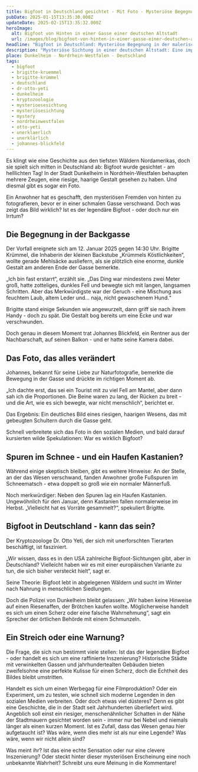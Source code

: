 ```yaml
---
title: Bigfoot in Deutschland gesichtet - Mit Foto - Mysteriöse Begegnung in Dunkelheim
pubDate: 2025-01-15T13:35:30.000Z
updateDate: 2025-02-15T13:35:32.000Z
heroImage:
  alt: Bigfoot von Hinten in einer Gasse einer deutschen Altstadt
  url: /images/blog/bigfoot-von-hinten-in-einer-gasse-einer-deutschen-altstadt.webp
headline: "Bigfoot in Deutschland: Mysteriöse Begegnung in der malerischer Altstadt von Dunkelheim"
description: "Mysteriöse Sichtung in einer deutschen Altstadt: Eine imposante, haarige Gestalt wandelt durch enge Gassen - ist es Bigfoot oder eine clevere Inszenierung?"
place: Dunkelheim - Nordrhein-Westfalen - Deutschland
tags:
  - bigfoot
  - brigitte-kruemmel
  - brigitte-krümmel
  - deutschland
  - dr-otto-yeti
  - dunkelheim
  - kryptozoologie
  - mysterioesesichtung
  - mysteriösesichtung
  - mystery
  - nordrheinwestfalen
  - otto-yeti
  - unerklaerlich
  - unerklärlich
  - johannes-blickfeld
---
```


Es klingt wie eine Geschichte aus den tiefsten Wäldern Nordamerikas, doch sie spielt sich mitten in Deutschland ab: Bigfoot wurde gesichtet - am helllichten Tag! In der Stadt Dunkelheim in Nordrhein-Westfalen behaupten mehrere Zeugen, eine riesige, haarige Gestalt gesehen zu haben. Und diesmal gibt es sogar ein Foto.

Ein Anwohner hat es geschafft, den mysteriösen Fremden von hinten zu fotografieren, bevor er in einer schmalen Gasse verschwand. Doch was zeigt das Bild wirklich? Ist es der legendäre Bigfoot - oder doch nur ein Irrtum?

## Die Begegnung in der Backgasse

Der Vorfall ereignete sich am 12. Januar 2025 gegen 14:30 Uhr. Brigitte Krümmel, die Inhaberin der kleinen Backstube „Krümmels Köstlichkeiten“, wollte gerade Mehlsäcke ausliefern, als sie plötzlich eine enorme, dunkle Gestalt am anderen Ende der Gasse bemerkte.

„Ich bin fast erstarrt“, erzählt sie. „Das Ding war mindestens zwei Meter groß, hatte zotteliges, dunkles Fell und bewegte sich mit langen, langsamen Schritten. Aber das Merkwürdigste war der Geruch - eine Mischung aus feuchtem Laub, altem Leder und… naja, nicht gewaschenem Hund.“

Brigitte stand einige Sekunden wie angewurzelt, dann griff sie nach ihrem Handy - doch zu spät. Die Gestalt bog bereits um eine Ecke und war verschwunden.

Doch genau in diesem Moment trat Johannes Blickfeld, ein Rentner aus der Nachbarschaft, auf seinen Balkon - und er hatte seine Kamera dabei.

## Das Foto, das alles verändert

Johannes, bekannt für seine Liebe zur Naturfotografie, bemerkte die Bewegung in der Gasse und drückte im richtigen Moment ab.

„Ich dachte erst, das sei ein Tourist mit zu viel Fell am Mantel, aber dann sah ich die Proportionen. Die Beine waren zu lang, der Rücken zu breit - und die Art, wie es sich bewegte, war nicht menschlich“, berichtet er.

Das Ergebnis: Ein deutliches Bild eines riesigen, haarigen Wesens, das mit gebeugten Schultern durch die Gasse geht.

Schnell verbreitete sich das Foto in den sozialen Medien, und bald darauf kursierten wilde Spekulationen: War es wirklich Bigfoot?

## Spuren im Schnee - und ein Haufen Kastanien?

Während einige skeptisch bleiben, gibt es weitere Hinweise: An der Stelle, an der das Wesen verschwand, fanden Anwohner große Fußspuren im Schneematsch - etwa doppelt so groß wie ein normaler Männerfuß.

Noch merkwürdiger: Neben den Spuren lag ein Haufen Kastanien. Ungewöhnlich für den Januar, denn Kastanien fallen normalerweise im Herbst. „Vielleicht hat es Vorräte gesammelt?“, spekuliert Brigitte.

## Bigfoot in Deutschland - kann das sein?

Der Kryptozoologe Dr. Otto Yeti, der sich mit unerforschten Tierarten beschäftigt, ist fasziniert.

„Wir wissen, dass es in den USA zahlreiche Bigfoot-Sichtungen gibt, aber in Deutschland? Vielleicht haben wir es mit einer europäischen Variante zu tun, die sich bisher versteckt hielt“, sagt er.

Seine Theorie: Bigfoot lebt in abgelegenen Wäldern und sucht im Winter nach Nahrung in menschlichen Siedlungen.

Doch die Polizei von Dunkelheim bleibt gelassen: „Wir haben keine Hinweise auf einen Riesenaffen, der Brötchen kaufen wollte. Möglicherweise handelt es sich um einen Scherz oder eine falsche Wahrnehmung“, sagt ein Sprecher der örtlichen Behörde mit einem Schmunzeln.

## Ein Streich oder eine Warnung?

Die Frage, die sich nun bestimmt viele stellen: Ist das der legendäre Bigfoot - oder handelt es sich um eine raffinierte Inszenierung? Historische Städte mit verwinkelten Gassen und jahrhundertealten Gebäuden bieten zweifelsohne eine perfekte Kulisse für einen Scherz, doch die Echtheit des Bildes bleibt umstritten.

Handelt es sich um einen Werbegag für eine Filmproduktion? Oder ein Experiment, um zu testen, wie schnell sich moderne Legenden in den sozialen Medien verbreiten. Oder doch etwas viel düsteres? Denn es gibt eine Geschichte, die in der Stadt seit Jahrhunderten überliefert wird. Angeblich soll einst ein riesiger, menschenähnlicher Schatten in der Nähe der Stadtmauern gesichtet worden sein - immer nur bei Nebel und niemals länger als einen kurzen Moment. Ist es Zufall, dass das Wesen genau hier aufgetaucht ist? Was wäre, wenn dies mehr ist als nur eine Legende? Was wäre, wenn wir nicht allein sind?

Was meint ihr? Ist das eine echte Sensation oder nur eine clevere Inszenierung? Oder steckt hinter dieser mysteriösen Erscheinung eine noch unbekannte Wahrheit? Schreibt uns eure Meinung in die Kommentare!
